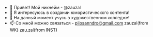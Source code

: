 - 👋 Привет! Мой никнейм - @zauzal
- 👀 Я интересуюсь в создании юмористического контента!
- 🌱 На данный момент учусь в художественном колледже!
- 📫 Со мной можно связаться - pilosanndro@gmail.com zauzal(from WK) zau.zal(from INST)

<!---
zauzal/zauzal is a ✨ special ✨ repository because its `README.md` (this file) appears on your GitHub profile.
You can click the Preview link to take a look at your changes.
--->
